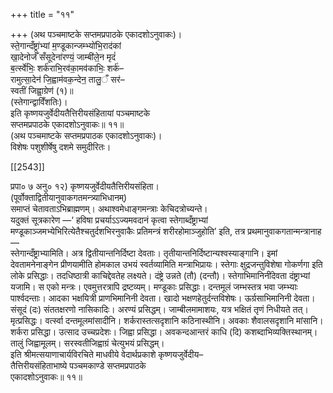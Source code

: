 +++
title = "११"

+++
(अथ पञ्चमाष्टके सप्तमप्रपाठके एकादशोऽनुवाकः)।  
स्ते॒गान्दँष्ट्रा॑भ्यां म॒ण्डूकान्जम्भ्यो॑भि॒राद॑कां  
खा॒देनोर्जँ सँसूदेना॑रण्यं॒ जाम्बी॑ले॒न मृदं॑  
ब॒र्त्स्वे॑भिः॒ शर्क॑राभि॒रव॑का॒मव॑काभिः॒ शर्क॑–  
रामुत्सा॒देन॑ जि॒ह्वाम॑वक॒न्देन॒ तालु॒ँ सर॑–  
स्वतीं जिह्वा॒ग्रेण॑ (१)॥  
(स्तेगान्द्वाविँशतिः)।  
इति कृष्णयजुर्वेदीयतैत्तिरीयसंहितायां पञ्चमाष्टके  
सप्तमप्रपाठके एकादशोऽनुवाकः॥ ११॥  
(अथ पञ्चमाष्टके सप्तमप्रपाठक एकादशोऽनुवाकः)।  
विशेषः पशुशीर्षेषु दशमे समुदीरितः।

[[2543]]

प्रपा० ७ अनु० १२) कृष्णयजुर्वेदीयतैत्तिरीयसंहिता।  
(पूर्वोक्ताद्वितीयानुवाकगतमन्त्र्याभिधानम्)  
समाप्तं चेतावताऽभिब्राह्मणम्। अथाश्वमेधाङ्गमन्त्राः केचिदत्रोच्यन्ते।  
यदुक्तं सूत्रकारेण —‘ हविषा प्रचर्याऽऽज्यमवदानं कृत्वा स्तेगाब्दँष्ट्राभ्यां मण्डूकाञ्जमभ्येभिरित्येतैश्चतुर्दशभिरनुवाकैः प्रतिमन्त्रं शरीरहोमाञ्जुहोति’ इति, तत्र प्रथमानुवाकगतान्मन्त्रानाह —  
स्तेगान्दँष्ट्राभ्यामिति। अत्र द्वितीयान्तनिर्दिष्टा देवताः। तृतीयान्तनिर्दिष्टान्यश्वस्याङ्गानि। इमां देवतामनेनाङ्गेन प्रीणयामीति होमकाल उभयं स्वर्तव्यामिति मन्त्राभिप्रायः। स्तेगाः क्षुद्रजन्तुविशेषा गोकर्णगा इति लोके प्रसिद्धाः। तदधिष्ठात्री काचिद्देवतेह लक्ष्यते। दंष्ट्रे उन्नते (तौ) (दन्तौ)। स्तेगाभिमानिनींदेवता दंष्ट्राभ्यां यजामि। स एको मन्त्रः। एवमुत्तरत्रापि द्रष्टव्यम्। मण्डूकाः प्रसिद्धाः। दन्तमूलं जम्भस्तत्र भवा जम्भ्याः पार्श्वदन्ताः। आदका भक्षयित्री प्राणभिमानिनी देवता। खादो भक्षणहेतुर्दन्तविशेषः। ऊर्ग्रसाभिमानिनी देवता। संसूदं (दः) संततक्षरणो नासिकादिः। अरण्यं प्रसिद्धम्। जाम्बीलमामाशयः, यत्र भक्षितं तृणं निधीयते तत्। मृत्प्रसिद्धः। वर्त्स्वा दन्तमूलमांसादीनि। शर्करास्तत्सदृशानि कठिनास्थीनि। अवकाः शैवालसदृशानि मांसानि। शर्करा प्रसिद्धा। उत्साद उच्चप्रदेशः। जिह्वा प्रसिद्धा। अवकन्दआन्तरं काधि (दि) कशब्दाभिव्यक्तिस्थानम्। तालुं जिह्वामूलम्। सरस्वतीजिह्वाग्रं चेत्युभयं प्रसिद्धम्।  
इति श्रीमत्सयाणाचार्यविरचिते माधवीये वेदार्थप्रकाशे कृष्णयजुर्वेदीय–  
तैत्तिरीयसंहिताभाष्ये पञ्चमकाण्डे सप्तमप्रपाठके  
एकादशोऽनुवाकः॥ ११॥  
